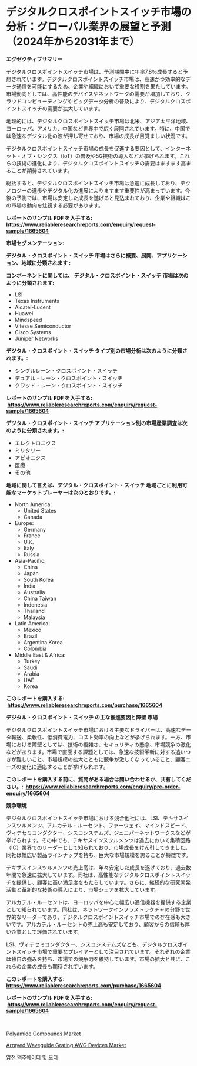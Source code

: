<p><h1>デジタルクロスポイントスイッチ市場の分析：グローバル業界の展望と予測（2024年から2031年まで）</h1></p><p><strong>エグゼクティブサマリー</strong></p>
<p><p>デジタルクロスポイントスイッチ市場は、予測期間中に年率7.8％成長すると予想されています。デジタルクロスポイントスイッチ市場は、高速かつ効率的なデータ通信を可能にするため、企業や組織において重要な役割を果たしています。市場動向としては、高性能のデバイスやネットワークの需要が増加しており、クラウドコンピューティングやビッグデータ分析の普及により、デジタルクロスポイントスイッチの需要が拡大しています。</p><p>地理的には、デジタルクロスポイントスイッチ市場は北米、アジア太平洋地域、ヨーロッパ、アメリカ、中国など世界中で広く展開されています。特に、中国では急速なデジタル化の波が押し寄せており、市場の成長が目覚ましい状況です。</p><p>デジタルクロスポイントスイッチ市場の成長を促進する要因として、インターネット・オブ・シングス（IoT）の普及や5G技術の導入などが挙げられます。これらの技術の進化により、デジタルクロスポイントスイッチの需要はますます高まることが期待されています。</p><p>総括すると、デジタルクロスポイントスイッチ市場は急速に成長しており、テクノロジーの進歩やデジタル化の進展によりますます重要性が高まっています。今後の予測では、市場は安定した成長を遂げると見込まれており、企業や組織はこの市場の動向を注視する必要があります。</p></p>
<p><strong>レポートのサンプル PDF を入手する: <a href="https://www.reliableresearchreports.com/enquiry/request-sample/1665604">https://www.reliableresearchreports.com/enquiry/request-sample/1665604</a></strong></p>
<p><strong>市場セグメンテーション:</strong></p>
<p><strong> デジタル・クロスポイント・スイッチ 市場はさらに概要、展開、アプリケーション、地域に分類されます :</strong></p>
<p><strong>コンポーネントに関しては、 デジタル・クロスポイント・スイッチ 市場は次のように分類されます: &nbsp;</strong></p>
<p><ul><li>LSI</li><li>Texas Instruments</li><li>Alcatel-Lucent</li><li>Huawei</li><li>Mindspeed</li><li>Vitesse Semiconductor</li><li>Cisco Systems</li><li>Juniper Networks</li></ul></p>
<p><strong> デジタル・クロスポイント・スイッチ タイプ別の市場分析は次のように分類されます。:</strong></p>
<p><ul><li>シングルレーン・クロスポイント・スイッチ</li><li>デュアル・レーン・クロスポイント・スイッチ</li><li>クワッド・レーン・クロスポイント・スイッチ</li></ul></p>
<p><strong>レポートのサンプル PDF を入手する: &nbsp;<a href="https://www.reliableresearchreports.com/enquiry/request-sample/1665604">https://www.reliableresearchreports.com/enquiry/request-sample/1665604</a></strong></p>
<p><strong> デジタル・クロスポイント・スイッチ アプリケーション別の市場産業調査は次のように分類されます。:</strong></p>
<p><ul><li>エレクトロニクス</li><li>ミリタリー</li><li>アビオニクス</li><li>医療</li><li>その他</li></ul></p>
<p><strong>地域に関して言えば、デジタル・クロスポイント・スイッチ 地域ごとに利用可能なマーケットプレーヤーは次のとおりです。:</strong></p>
<p><ul>
    <li>
        North America:
        <ul>
            <li>United States</li>
            <li>Canada</li>
        </ul>
    </li>
    <li>
        Europe:
        <ul>
            <li>Germany</li>
            <li>France</li>
            <li>U.K.</li>
            <li>Italy</li>
            <li>Russia</li>
        </ul>
    </li>
    <li>
        Asia-Pacific:
        <ul>
            <li>China</li>
            <li>Japan</li>
            <li>South Korea</li>
            <li>India</li>
            <li>Australia</li>
            <li>China Taiwan</li>
            <li>Indonesia</li>
            <li>Thailand</li>
            <li>Malaysia</li>
        </ul>
    </li>
    <li>
        Latin America:
        <ul>
            <li>Mexico</li>
            <li>Brazil</li>
            <li>Argentina Korea</li>
            <li>Colombia</li>
        </ul>
    </li>
    <li>
        Middle East & Africa:
        <ul>
            <li>Turkey</li>
            <li>Saudi</li>
            <li>Arabia</li>
            <li>UAE</li>
            <li>Korea</li>
        </ul>
    </li>
    </ul></p>
<p><strong>このレポートを購入する: &nbsp;<a href="https://www.reliableresearchreports.com/purchase/1665604">https://www.reliableresearchreports.com/purchase/1665604</a></strong></p>
<p><strong>デジタル・クロスポイント・スイッチ の主な推進要因と障壁 市場</strong></p>
<p><p>デジタルクロスポイントスイッチ市場における主要なドライバーは、高速なデータ転送、柔軟性、低消費電力、コスト効率の向上などが挙げられます。一方、市場における障壁としては、技術の複雑さ、セキュリティの懸念、市場競争の激化などがあります。市場で直面する課題としては、急速な技術革新に対する追いつきが難しいこと、市場規模の拡大とともに競争が激しくなっていること、顧客ニーズの変化に適応することが挙げられます。</p></p>
<p><strong>このレポートを購入する前に、質問がある場合は問い合わせるか、共有してください。:&nbsp; <a href="https://www.reliableresearchreports.com/enquiry/pre-order-enquiry/1665604">https://www.reliableresearchreports.com/enquiry/pre-order-enquiry/1665604</a></strong></p>
<p><strong>競争環境</strong></p>
<p><p>デジタルクロスポイントスイッチ市場における競合他社には、LSI、テキサスインスツルメンツ、アルカテル・ルーセント、ファーウェイ、マインドスピード、ヴィテセミコンダクター、シスコシステムズ、ジュニパーネットワークスなどが挙げられます。その中でも、テキサスインスツルメンツは過去において集積回路（IC）業界でのリーダーとして知られており、市場成長をけん引してきました。同社は幅広い製品ラインナップを持ち、巨大な市場規模を誇ることが特徴です。</p><p>テキサスインスツルメンツの売上高は、年々安定した成長を遂げており、過去数年間で急速に拡大しています。同社は、高性能なデジタルクロスポイントスイッチを提供し、顧客に高い満足度をもたらしています。さらに、継続的な研究開発活動と革新的な技術の導入により、市場シェアを拡大しています。</p><p>アルカテル・ルーセントは、ヨーロッパを中心に幅広い通信機器を提供する企業として知られています。同社は、ネットワークインフラストラクチャの分野で世界的なリーダーであり、デジタルクロスポイントスイッチ市場での存在感も大きいです。アルカテル・ルーセントの売上高も安定しており、顧客からの信頼も厚い企業として評価されています。</p><p>LSI、ヴィテセミコンダクター、シスコシステムズなども、デジタルクロスポイントスイッチ市場で重要なプレイヤーとして注目されています。それぞれの企業は独自の強みを持ち、市場での競争力を維持しています。市場の拡大と共に、これらの企業の成長も期待されています。</p></p>
<p><strong>このレポートを購入する: &nbsp; <a href="https://www.reliableresearchreports.com/purchase/1665604">https://www.reliableresearchreports.com/purchase/1665604</a></strong></p>
<p><strong>レポートのサンプル PDF を入手する: &nbsp;<a href="https://www.reliableresearchreports.com/enquiry/request-sample/1665604">https://www.reliableresearchreports.com/enquiry/request-sample/1665604</a></strong><strong></strong></p>
<p>&nbsp;</p>
<p><p><a href="https://copper-carbon-84f.notion.site/Polyamide-Compounds-Market-Size-Evaluating-its-Market-Trends-Growth-and-Projections-2024-2031-5eebb6ecf46d43a4af5503aa9b0eb4e7">Polyamide Compounds Market</a></p><p><a href="https://github.com/AKSHATREPORTPRIME/Market-Research-Report-List-4/blob/main/arrayed-waveguide-grating-awg-devices-market.md">Arrayed Waveguide Grating AWG Devices Market</a></p><p><a href="https://medium.com/@davionolson1/%EC%95%95%EC%A0%84-%EA%B5%AC%EB%8F%99%EA%B8%B0-%EB%B0%8F-%EB%AA%A8%ED%84%B0-%EC%8B%9C%EC%9E%A5%EC%9D%80-%EC%8B%9C%EC%9E%A5-%EC%A0%90%EC%9C%A0%EC%9C%A8-%ED%81%AC%EA%B8%B0-%EB%B0%8F-2031%EB%85%84%EA%B9%8C%EC%A7%80%EC%9D%98-%EC%98%88%EC%B8%A1%EC%97%90-%EC%B4%88%EC%A0%90%EC%9D%84-%EB%A7%9E%EC%B6%A5%EB%8B%88%EB%8B%A4-c8ec7e242062">압전 액추에이터 및 모터</a></p></p>